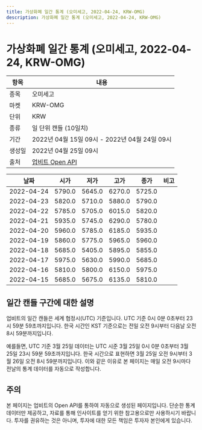 ```yaml
---
title: 가상화폐 일간 통계 (오미세고, 2022-04-24, KRW-OMG)
description: 가상화폐 일간 통계 (오미세고, 2022-04-24, KRW-OMG)
---
```



가상화폐 일간 통계 (오미세고, 2022-04-24, KRW-OMG)
===

|항목|내용|
|--|--|
|종목|오미세고|
|마켓|KRW-OMG|
|단위|KRW|
|종류|일 단위 캔들 (10일치)|
|기간|2022년 04월 15일 09시 - 2022년 04월 24일 09시|
|생성일|2022년 04월 25일 09시|
|출처|[업비트 Open API](https://docs.upbit.com)|


|날짜|시가|저가|고가|종가|비고|
|--|--|--|--|--|--|
|2022-04-24|5790.0|5645.0|6270.0|5725.0|    |
|2022-04-23|5820.0|5710.0|5880.0|5790.0|    |
|2022-04-22|5785.0|5705.0|6015.0|5820.0|    |
|2022-04-21|5935.0|5745.0|6290.0|5780.0|    |
|2022-04-20|5960.0|5785.0|6185.0|5935.0|    |
|2022-04-19|5860.0|5775.0|5965.0|5960.0|    |
|2022-04-18|5685.0|5405.0|5895.0|5855.0|    |
|2022-04-17|5975.0|5630.0|5990.0|5685.0|    |
|2022-04-16|5810.0|5800.0|6150.0|5975.0|    |
|2022-04-15|5685.0|5675.0|6135.0|5810.0|    |


일간 캔들 구간에 대한 설명
---


업비트의 일간 캔들은 세계 협정시(UTC) 기준입니다. 
UTC 기준 0시 0분 0초부터 23시 59분 59초까지입니다. 
한국 시간인 KST 기준으로는 전일 오전 9시부터 다음날 오전 8시 59분까지입니다. 


예를들면, UTC 기준 3월 25일 데이터는 UTC 시준 3월 25일 0시 0분 0초부터 3월 25일 23시 59분 59초까지입니다. 
한국 시간으로 표현하면 3월 25일 오전 9시부터 3월 26일 오전 8시 59분까지입니다. 
이와 같은 이유로 본 페이지는 매일 오전 9시마다 전날의 통계 데이터를 자동으로 작성합니다. 


주의
---


본 페이지는 업비트의 Open API를 통하여 자동으로 생성된 페이지입니다. 
단순한 통계 데이터만 제공하고, 자료를 통해 인사이트를 얻기 위한 참고용으로만 사용하시기 바랍니다. 
투자를 권유하는 것은 아니며, 투자에 대한 모든 책임은 투자자 본인에게 있습니다. 
